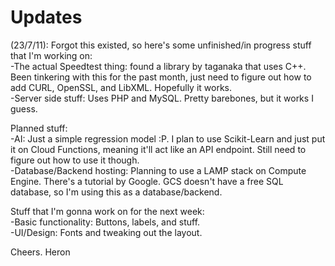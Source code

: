 # Updates
(23/7/11): 
Forgot this existed, so here's some unfinished/in progress stuff that I'm working on:  
-The actual Speedtest thing: found a library by taganaka that uses C++. Been tinkering with this for the past month, just need to figure out how to add CURL, OpenSSL, and LibXML. Hopefully it works.   
-Server side stuff: Uses PHP and MySQL. Pretty barebones, but it works I guess.  

Planned stuff:  
-AI: Just a simple regression model :P. I plan to use Scikit-Learn and just put it on Cloud Functions, meaning it'll act like an API endpoint. Still need to figure out how to use it though.  
-Database/Backend hosting: Planning to use a LAMP stack on Compute Engine. There's a tutorial by Google. GCS doesn't have a free SQL database, so I'm using this as a database/backend.

Stuff that I'm gonna work on for the next week:  
-Basic functionality: Buttons, labels, and stuff.  
-UI/Design: Fonts and tweaking out the layout.  

Cheers.
Heron
